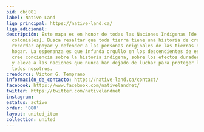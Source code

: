 ```yaml
---
pid: obj081
label: Native Land
liga_principal: https://native-land.ca/
liga_adicional: 
descripción: Este mapa es en honor de todas las Naciones Indígenas [de los estados
  coloniales]. Busca resaltar que toda tierra tiene una historia de creación y debemos
  recordar apoyar y defender a las personas originales de las tierras que llamamos
  hogar. La esperanza es que infunda orgullo en los descendientes de estas personas,
  cree conciencia sobre la historia indígena, sobre los efectos duraderos del colonialismo
  y eleve a las naciones que nunca han dejado de luchar para proteger la Tierra para
  todos nosotros.
creadorxs: Victor G. Temprano
información_de_contacto: https://native-land.ca/contact/
facebook: https://www.facebook.com/nativelandnet/
twitter: https://twitter.com/nativelandnet
instagram: 
estatus: activo
order: '080'
layout: united_item
collection: united
---
```

